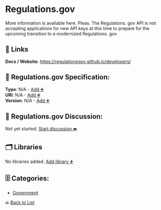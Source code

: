 # Regulations.gov

More information is available here. Pleas. The Regulations. gov API is not accepting applications for new API keys at this time to prepare for the upcoming transition to a modernized Regulations. gov

##  🔗 Links
**Docs / Website**: https://regulationsgov.github.io/developers/

## 🧬 Regulations.gov Specification:
**Type**: N/A - [Add ➕](https://github.com/apis-list/apis-list/edit/main/apis.yaml#L16501)  
**URI**: N/A - [Add ➕](https://github.com/apis-list/apis-list/edit/main/apis.yaml#L16501)  
**Version**: N/A - [Add ➕](https://github.com/apis-list/apis-list/edit/main/apis.yaml#L16501)

## 💬 Regulations.gov Discussion:
Not yet started. [Start discussion ➡️](https://github.com/apis-list/apis-list/discussions/new)

## 🗂️ Libraries

No libraries added. [Add library ➕](https://github.com/apis-list/apis-list/edit/main/apis.yaml#L16501)    


## 🗄️ Categories:
- [Government](https://github.com/apis-list/apis-list#government-)

🔙  [Back to List](https://github.com/apis-list/apis-list)

